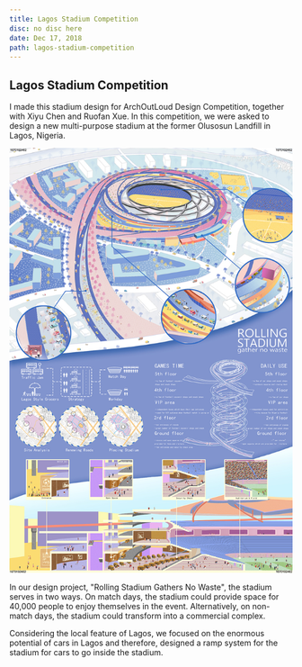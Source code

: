 ```yaml
---
title: Lagos Stadium Competition 
disc: no disc here
date: Dec 17, 2018
path: lagos-stadium-competition
---
```

<special>
</special>

## Lagos Stadium Competition

I made this stadium design for ArchOutLoud Design Competition, together with Xiyu Chen and Ruofan Xue. In this competition, we were asked to design a new multi-purpose stadium at the former Olusosun Landfill in Lagos, Nigeria.

![Stadium Design](../images/articles/design_01/Stadium_Design.jpg)

In our design project, "Rolling Stadium Gathers No Waste", the stadium serves in two ways. On match days, the stadium could provide space for 40,000 people to enjoy themselves in the event. Alternatively, on non-match days, the stadium could transform into a commercial complex.

Considering the local feature of Lagos, we focused on the enormous potential of cars in Lagos and therefore, designed a ramp system for the stadium for cars to go inside the stadium.
